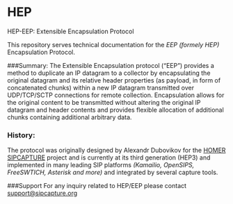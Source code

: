 # HEP
HEP-EEP: Extensible Encapsulation Protocol

This repository serves technical documentation for the _EEP_ *(formely HEP)* Encapsulation Protocol.

###Summary:
The Extensible Encapsulation protocol (“EEP”) provides a method to duplicate an IP datagram to a collector by encapsulating the original datagram and its relative header properties (as payload, in form of concatenated
chunks) within a new IP datagram transmitted over UDP/TCP/SCTP connections for remote collection. Encapsulation allows for the original content to be transmitted without altering the original IP datagram and header contents and provides flexible allocation of additional chunks containing additional arbitrary data.

### History:
The protocol was originally designed by Alexandr Dubovikov for the [HOMER](http://github.com/sipcapture/homer) [SIPCAPTURE](http://github.com/sipcapture) project and is currently at its third generation (HEP3) and implemented in many leading SIP platforms _(Kamailio, OpenSIPS, FreeSWTICH, Asterisk and more)_ and integrated by several capture tools.

###Support
For any inquiry related to HEP/EEP please contact [support@sipcapture.org](mailto:support@sipcapture.org)


